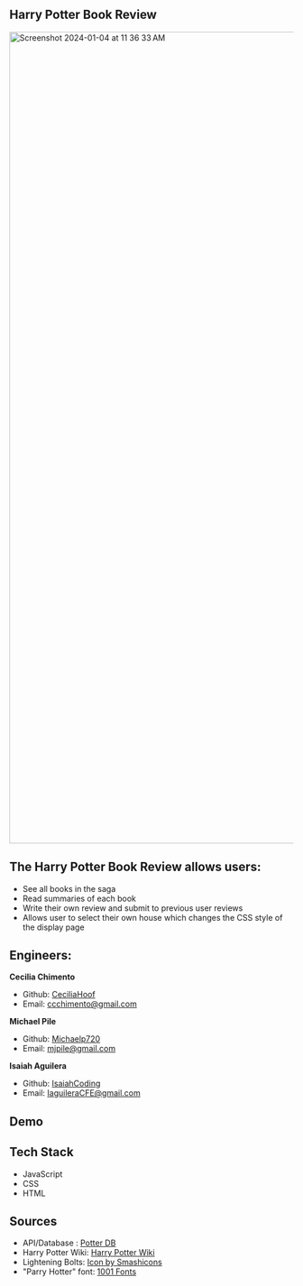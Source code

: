 ## Harry Potter Book Review

<img width="1440" alt="Screenshot 2024-01-04 at 11 36 33 AM" src="https://github.com/Michaelp720/HarryPotterBookReviewer/assets/82983831/ca7040b3-6e29-4308-bdb2-e5f5d38c7be2">


## The Harry Potter Book Review allows users:
- See all books in the saga
- Read summaries of each book
- Write their own review and submit to previous user reviews
- Allows user to select their own house which changes the CSS style of the display page


## Engineers:

**Cecilia Chimento**
- Github: <a href="https://github.com/CeciliaHoof">CeciliaHoof</a><br>
- Email: ccchimento@gmail.com

**Michael Pile**
- Github: <a href="https://github.com/Michaelp720">Michaelp720</a><br>
- Email: mjpile@gmail.com
 
**Isaiah Aguilera**
- Github: <a href="https://github.com/IsaiahCoding">IsaiahCoding</a><br>
- Email: <a href="mailto:IaguileraCFE@gmail.com">IaguileraCFE@gmail.com</a>

## Demo


## Tech Stack
- JavaScript
- CSS
- HTML

## Sources
- API/Database : <a href="https://potterdb.com/" target="_blank">Potter DB</a>
- Harry Potter Wiki: <a href="https://harrypotter.fandom.com/wiki/Main_Page" target="_blank">Harry Potter Wiki</a>
- Lightening Bolts: <a href="https://www.freepik.com/icon/flash_252590#fromView=resource_detail&position=8">Icon by Smashicons</a>
- "Parry Hotter" font: <a href="https://www.1001fonts.com/parry-hotter-font.html">1001 Fonts</a>
